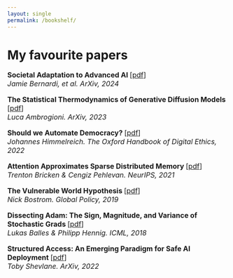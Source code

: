 ```yaml
---
layout: single
permalink: /bookshelf/
---
```

<h1>My favourite papers</h1>
<p style="font-size: 16px;"><b>Societal Adaptation to Advanced AI </b>[<a href="https://arxiv.org/pdf/2405.10295">pdf</a>]<br>
<em>Jamie Bernardi, et al. ArXiv, 2024</em><br>

<p style="font-size: 16px;"><b>The Statistical Thermodynamics of Generative Diffusion Models </b>[<a href="https://arxiv.org/pdf/2310.17467.pdf#:~:text=Using%20this%20reformulation%2C%20we%20show,condition%20in%20the%20generative%20dynamics.">pdf</a>]<br>
<em>Luca Ambrogioni. ArXiv, 2023</em><br>

<p style="font-size: 16px;"><b>Should we Automate Democracy? </b>[<a href="https://johanneshimmelreich.net/papers/automate-democracy.pdf">pdf</a>]<br>
<em>Johannes Himmelreich. The Oxford Handbook of Digital Ethics, 2022</em><br>

<p style="font-size: 16px;"><b>Attention Approximates Sparse Distributed Memory </b> [<a href="https://arxiv.org/pdf/2111.05498.pdf">pdf</a>]<br>
<em>Trenton Bricken & Cengiz Pehlevan. NeurIPS, 2021</em><br>

<p style="font-size: 16px;"><b>The Vulnerable World Hypothesis </b>[<a href="https://nickbostrom.com/papers/vulnerable.pdf">pdf</a>]<br>
<em>Nick Bostrom. Global Policy, 2019</em><br>

<p style="font-size: 16px;"><b>Dissecting Adam: The Sign, Magnitude, and Variance of Stochastic Grads </b>[<a href="https://arxiv.org/pdf/1705.07774.pdf">pdf</a>]<br>
<em>Lukas Balles & Philipp Hennig. ICML, 2018</em><br>

<p style="font-size: 16px;"><b>Structured Access: An Emerging Paradigm for Safe AI Deployment </b> [<a href="https://arxiv.org/pdf/2201.05159.pdf">pdf</a>]<br>
<em>Toby Shevlane. ArXiv, 2022</em><br>
